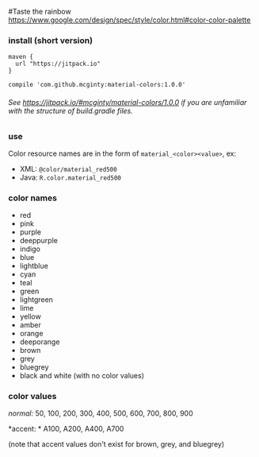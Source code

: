 #Taste the rainbow
https://www.google.com/design/spec/style/color.html#color-color-palette

### install (short version)
```
maven {
  url "https://jitpack.io"
}
```
```
compile 'com.github.mcginty:material-colors:1.0.0'
```
###### See https://jitpack.io/#mcginty/material-colors/1.0.0 if you are unfamiliar with the structure of build.gradle files.

### use
Color resource names are in the form of `material_<color><value>`, ex:
* XML: `@color/material_red500`
* Java: `R.color.material_red500`

### color names
* red
* pink
* purple
* deeppurple
* indigo
* blue
* lightblue
* cyan
* teal
* green
* lightgreen
* lime
* yellow
* amber
* orange
* deeporange
* brown
* grey
* bluegrey
* black and white (with no color values)

### color values
*normal:* 50, 100, 200, 300, 400, 500, 600, 700, 800, 900

*accent: * A100, A200, A400, A700

(note that accent values don't exist for brown, grey, and bluegrey)
